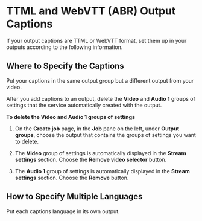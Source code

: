 # TTML and WebVTT \(ABR\) Output Captions<a name="ttml-and-webvtt-output-captions"></a>

If your output captions are TTML or WebVTT format, set them up in your outputs according to the following information\.

## Where to Specify the Captions<a name="where-ttml-and-webvtt-output-captions"></a>

Put your captions in the same output group but a different output from your video\.

After you add captions to an output, delete the **Video** and **Audio 1** groups of settings that the service automatically created with the output\.

**To delete the Video and Audio 1 groups of settings**

1. On the **Create job** page, in the **Job** pane on the left, under **Output groups**, choose the output that contains the groups of settings you want to delete\.

1. The **Video** group of settings is automatically displayed in the **Stream settings** section\. Choose the **Remove video selector** button\.

1. The **Audio 1** group of settings is automatically displayed in the **Stream settings** section\. Choose the **Remove** button\.

## How to Specify Multiple Languages<a name="multilang-ttml-and-webvtt-output-captions"></a>

Put each captions language in its own output\.